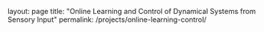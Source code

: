 layout: page
title: "Online Learning and Control of Dynamical Systems from Sensory Input"
permalink: /projects/online-learning-control/
